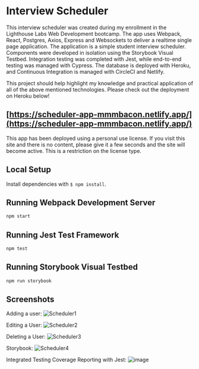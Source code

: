 # Interview Scheduler

This interview scheduler was created during my enrollment in the Lighthouse Labs Web Development bootcamp. The app uses Webpack, React, Postgres, Axios, Express and Websockets to deliver a realtime single page application. The application is a simple student interview scheduler. Components were developed in isolation using the Storybook Visual Testbed. Integration testing was completed with Jest, while end-to-end testing was managed with Cypress. The database is deployed with Heroku, and Continuous Integration is managed with CircleCI and Netlify. 

This project should help highlight my knowledge and practical application of all of the above mentioned technologies. Please check out the deployment on Heroku below!

## [https://scheduler-app-mmmbacon.netlify.app/](https://scheduler-app-mmmbacon.netlify.app/)
This app has been deployed using a personal use license. If you visit this site and there is no content, please give it a few seconds and the site will become active. This is a restriction on the license type.

## Local Setup

Install dependencies with `$ npm install`.

## Running Webpack Development Server

```sh
npm start
```

## Running Jest Test Framework

```sh
npm test
```

## Running Storybook Visual Testbed

```sh
npm run storybook
```
## Screenshots

Adding a user:
![Scheduler1](https://user-images.githubusercontent.com/8649801/118921614-b6e6a800-b8f5-11eb-984b-03b43e80180d.gif)

Editing a User:
![Scheduler2](https://user-images.githubusercontent.com/8649801/118921622-b9490200-b8f5-11eb-9e12-9ca8b781a53a.gif)

Deleting a User:
![Scheduler3](https://user-images.githubusercontent.com/8649801/118921629-bbab5c00-b8f5-11eb-88e3-001e72f32604.gif)

Storybook:
![Scheduler4](https://user-images.githubusercontent.com/8649801/118924503-69206e80-b8fa-11eb-8d7f-84e625e4a582.gif)

Integrated Testing Coverage Reporting with Jest:
![image](https://user-images.githubusercontent.com/8649801/118924551-7dfd0200-b8fa-11eb-8ba3-a3b400258c09.png)

